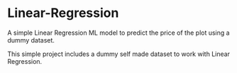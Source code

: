 # Linear-Regression
 A simple Linear Regression ML model to predict the price of the plot using a dummy dataset.

 This simple project includes a dummy self made dataset to work with Linear Regression.
